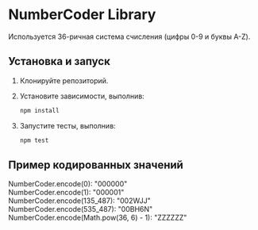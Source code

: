 # NumberCoder Library
Используется 36-ричная система счисления (цифры 0-9 и буквы A-Z).

## Установка и запуск
1. Клонируйте репозиторий.
2. Установите зависимости, выполнив:

   ```bash
   npm install
3. Запустите тесты, выполнив:

   ```bash
   npm test

## Пример кодированных значений
NumberCoder.encode(0): "000000"  
NumberCoder.encode(1): "000001"  
NumberCoder.encode(135_487): "002WJJ"  
NumberCoder.encode(535_487): "00BH6N"  
NumberCoder.encode(Math.pow(36, 6) - 1): "ZZZZZZ"  